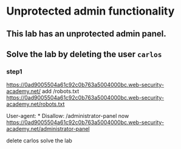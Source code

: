 # Unprotected admin functionality

## This lab has an unprotected admin panel.

## Solve the lab by deleting the user `carlos`

### step1

https://0ad9005504a61c92c0b763a5004000bc.web-security-academy.net/
add /robots.txt
https://0ad9005504a61c92c0b763a5004000bc.web-security-academy.net/robots.txt

User-agent: \*
Disallow: /administrator-panel
now
https://0ad9005504a61c92c0b763a5004000bc.web-security-academy.net/administrator-panel

delete carlos solve the lab
